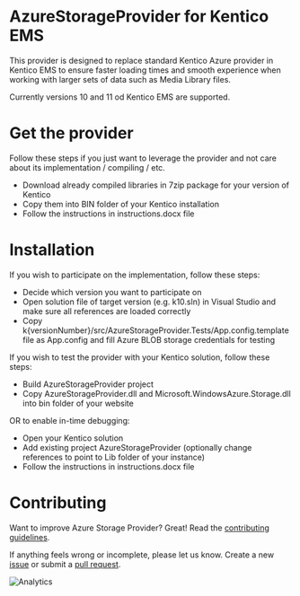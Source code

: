 # AzureStorageProvider for Kentico EMS

This provider is designed to replace standard Kentico Azure provider in Kentico EMS to ensure faster loading times and smooth experience when working with larger sets of data such as Media Library files.

Currently versions 10 and 11 od Kentico EMS are supported.

# Get the provider
Follow these steps if you just want to leverage the provider and not care about its implementation / compiling / etc.
- Download already compiled libraries in 7zip package for your version of Kentico
- Copy them into BIN folder of your Kentico installation
- Follow the instructions in instructions.docx file

# Installation
If you wish to participate on the implementation, follow these steps:
- Decide which version you want to participate on
- Open solution file of target version (e.g. k10.sln) in Visual Studio and make sure all references are loaded correctly
- Copy k{versionNumber}/src/AzureStorageProvider.Tests/App.config.template file as App.config and fill Azure BLOB storage credentials for testing

If you wish to test the provider with your Kentico solution, follow these steps:
- Build AzureStorageProvider project
- Copy AzureStorageProvider.dll and Microsoft.WindowsAzure.Storage.dll into bin folder of your website

OR to enable in-time debugging:

- Open your Kentico solution
- Add existing project AzureStorageProvider (optionally change references to point to Lib folder of your instance)
- Follow the instructions in instructions.docx file

# Contributing
Want to improve Azure Storage Provider? Great! Read the [contributing guidelines](https://github.com/Kentico/AzureStorageProvider/blob/master/CONTRIBUTING.md).

If anything feels wrong or incomplete, please let us know. Create a new [issue](https://github.com/Kentico/AzureStorageProvider/issues/new) or submit a [pull request](https://help.github.com/articles/using-pull-requests/).

![Analytics](https://kentico-ga-beacon.azurewebsites.net/api/UA-69014260-4/Kentico/AzureStorageProvider?pixel)
